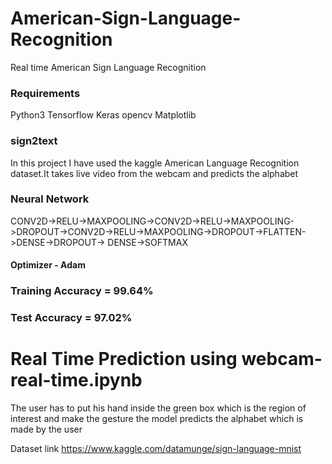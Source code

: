 # American-Sign-Language-Recognition
Real time American Sign Language Recognition

### Requirements
  Python3
  Tensorflow
  Keras
  opencv
  Matplotlib

### sign2text
In this project I have used the kaggle American Language Recognition dataset.It takes live video from the webcam and predicts the alphabet 


### Neural Network
CONV2D->RELU->MAXPOOLING->CONV2D->RELU->MAXPOOLING->DROPOUT->CONV2D->RELU->MAXPOOLING->DROPOUT->FLATTEN->DENSE->DROPOUT-> DENSE->SOFTMAX

#### Optimizer - Adam

### Training Accuracy = 99.64% 
### Test Accuracy     = 97.02%


# Real Time Prediction using webcam-real-time.ipynb 
 The user has to put his hand inside the green box which is the region of interest and make the gesture the model predicts the alphabet which is made by the user 

Dataset link https://www.kaggle.com/datamunge/sign-language-mnist
